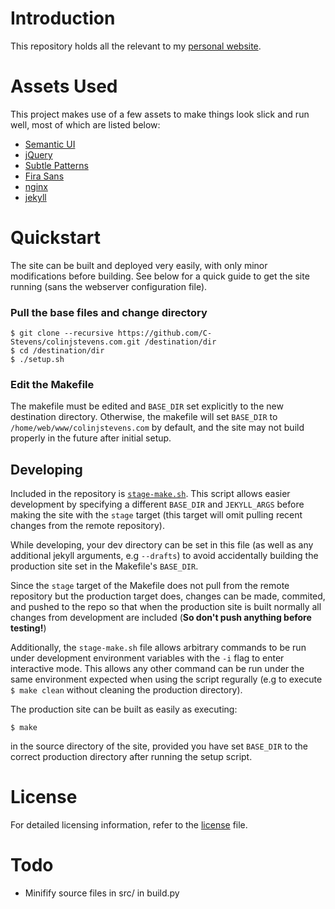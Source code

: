 # Introduction
This repository holds all the relevant to my [personal website](https://colinjstevens.com).

# Assets Used
This project makes use of a few assets to make things look slick and run well, most of which are listed below:
* [Semantic UI](http://semantic-ui.com)
* [jQuery](https://jquery.com/)
* [Subtle Patterns](http://subtlepatterns.com)
* [Fira Sans](https://github.com/mozilla/Fira)
* [nginx](http://nginx.com/)
* [jekyll](https://jekyllrb.com/)

# Quickstart
The site can be built and deployed very easily, with only minor modifications before building. See below for a quick guide to get the site running (sans the webserver configuration file).
### Pull the base files and change directory
```shell
$ git clone --recursive https://github.com/C-Stevens/colinjstevens.com.git /destination/dir
$ cd /destination/dir
$ ./setup.sh
```
### Edit the Makefile
The makefile must be edited and `BASE_DIR` set explicitly to the new destination directory. Otherwise, the makefile will set `BASE_DIR` to `/home/web/www/colinjstevens.com` by default, and the site may not build properly in the future after initial setup.

## Developing
Included in the repository is [`stage-make.sh`](/stage-make.sh). This script allows easier development by specifying a different `BASE_DIR` and `JEKYLL_ARGS` before making the site with the `stage` target (this target will omit pulling recent changes from the remote repository).

While developing, your dev directory can be set in this file (as well as any additional jekyll arguments, e.g `--drafts`) to avoid accidentally building the production site set in the Makefile's `BASE_DIR`.

Since the `stage` target of the Makefile does not pull from the remote repository but the production target does, changes can be made, commited, and pushed to the repo so that when the production site is built normally all changes from development are included (**So don't push anything before testing!**)

Additionally, the `stage-make.sh` file allows arbitrary commands to be run under development environment variables with the `-i` flag to enter interactive mode. This allows any other command can be run under the same environment expected when using the script regurally (e.g to execute  `$ make clean` without cleaning the production directory).

The production site can be built as easily as executing:
```shell
$ make
```
in the source directory of the site, provided you have set `BASE_DIR` to the correct production directory after running the setup script.

# License
For detailed licensing information, refer to the [license](/LICENSE.md) file.

# Todo
* Minifify source files in src/ in build.py
